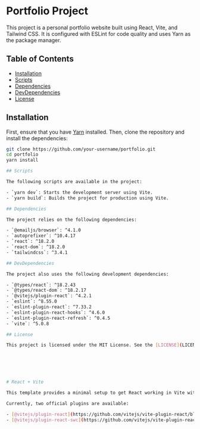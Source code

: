 # Portfolio Project

This project is a personal portfolio website built using React, Vite, and Tailwind CSS. It is configured with ESLint for code quality and uses Yarn as the package manager.

## Table of Contents

- [Installation](#installation)
- [Scripts](#scripts)
- [Dependencies](#dependencies)
- [DevDependencies](#devdependencies)
- [License](#license)

## Installation

First, ensure that you have [Yarn](https://yarnpkg.com/) installed. Then, clone the repository and install the dependencies:

```sh
git clone https://github.com/your-username/portfolio.git
cd portfolio
yarn install

## Scripts

The following scripts are available in the project:

- `yarn dev`: Starts the development server using Vite.
- `yarn build`: Builds the project for production using Vite.

## Dependencies

The project relies on the following dependencies:

- `@emailjs/browser`: ^4.1.0
- `autoprefixer`: ^10.4.17
- `react`: ^18.2.0
- `react-dom`: ^18.2.0
- `tailwindcss`: ^3.4.1

## DevDependencies

The project also uses the following development dependencies:

- `@types/react`: ^18.2.43
- `@types/react-dom`: ^18.2.17
- `@vitejs/plugin-react`: ^4.2.1
- `eslint`: ^8.55.0
- `eslint-plugin-react`: ^7.33.2
- `eslint-plugin-react-hooks`: ^4.6.0
- `eslint-plugin-react-refresh`: ^0.4.5
- `vite`: ^5.0.8

## License

This project is licensed under the MIT License. See the [LICENSE](LICENSE) file for details.






# React + Vite

This template provides a minimal setup to get React working in Vite with HMR and some ESLint rules.

Currently, two official plugins are available:

- [@vitejs/plugin-react](https://github.com/vitejs/vite-plugin-react/blob/main/packages/plugin-react/README.md) uses [Babel](https://babeljs.io/) for Fast Refresh
- [@vitejs/plugin-react-swc](https://github.com/vitejs/vite-plugin-react-swc) uses [SWC](https://swc.rs/) for Fast Refresh

